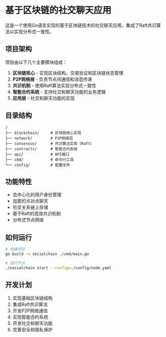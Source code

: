 # 基于区块链的社交聊天应用

这是一个使用Go语言实现的基于区块链技术的社交聊天应用，集成了Raft共识算法以实现分布式一致性。

## 项目架构

项目由以下几个主要模块组成：

1. **区块链核心** - 实现区块结构、交易验证和区块链状态管理
2. **P2P网络层** - 负责节点间通信和消息传递
3. **共识机制** - 使用Raft算法实现分布式一致性
4. **智能合约系统** - 支持社交和聊天功能的业务逻辑
5. **应用层** - 社交和聊天功能的实现

## 目录结构

```
/
├── blockchain/     # 区块链核心实现
├── network/        # P2P网络层
├── consensus/      # 共识算法实现（Raft）
├── contracts/      # 智能合约系统
├── api/            # API接口
├── cmd/            # 命令行工具
└── config/         # 配置文件
```

## 功能特性

- 去中心化的用户身份管理
- 加密的点对点聊天
- 社交关系链上存储
- 基于Raft的高效共识机制
- 分布式节点网络

## 如何运行

```bash
# 构建项目
go build -o socialchain ./cmd/main.go

# 运行节点
./socialchain start --config=./config/node.yaml
```

## 开发计划

1. 实现基础区块链结构
2. 集成Raft共识算法
3. 开发P2P网络通信
4. 实现智能合约系统
5. 开发社交和聊天功能
6. 完善安全和隐私保护
